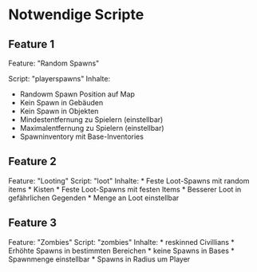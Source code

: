 <h1> Notwendige Scripte </h1>

<h2>Feature 1</h2>
Feature: "Random Spawns"

Script: "playerspawns"
Inhalte:
* Randowm Spawn Position auf Map
* Kein Spawn in Gebäuden
* Kein Spawn in Objekten
* Mindestentfernung zu Spielern (einstellbar)
* Maximalentfernung zu Spielern (einstellbar)
* Spawninventory mit Base-Inventories

<h2> Feature 2 </h2>
Feature: "Looting"
Script: "loot"
Inhalte:
* Feste Loot-Spawns mit random items
* Kisten
* Feste Loot-Spawns mit festen Items
* Besserer Loot in gefährlichen Gegenden
* Menge an Loot einstellbar

<h2> Feature 3 </h2>
Feature: "Zombies"
Script: "zombies"
Inhalte:
* reskinned Civillians
* Erhöhte Spawns in bestimmten Bereichen
* keine Spawns in Bases
* Spawnmenge einstellbar
* Spawns in Radius um Player
